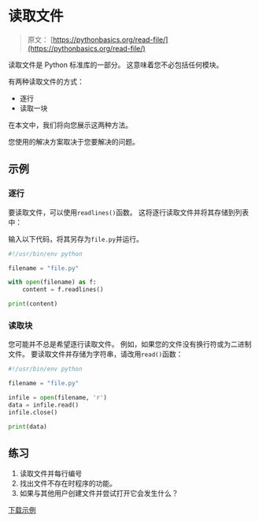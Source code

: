 # 读取文件

> 原文： [https://pythonbasics.org/read-file/](https://pythonbasics.org/read-file/)

读取文件是 Python 标准库的一部分。 这意味着您不必包括任何模块。

有两种读取文件的方式：

*   逐行
*   读取一块

在本文中，我们将向您展示这两种方法。



您使用的解决方案取决于您要解决的问题。

## 示例

### 逐行

要读取文件，可以使用`readlines()`函数。 这将逐行读取文件并将其存储到列表中：

输入以下代码，将其另存为`file.py`并运行。

```py
#!/usr/bin/env python

filename = "file.py"

with open(filename) as f:
    content = f.readlines()

print(content)

```

### 读取块

您可能并不总是希望逐行读取文件。 例如，如果您的文件没有换行符或为二进制文件。 要读取文件并存储为字符串，请改用`read()`函数：

```py
#!/usr/bin/env python

filename = "file.py"

infile = open(filename, 'r')
data = infile.read()
infile.close()

print(data)

```

## 练习

1.  读取文件并每行编号
2.  找出文件不存在时程序的功能。
3.  如果与其他用户创建文件并尝试打开它会发生什么？

[下载示例](https://gum.co/dcsp)